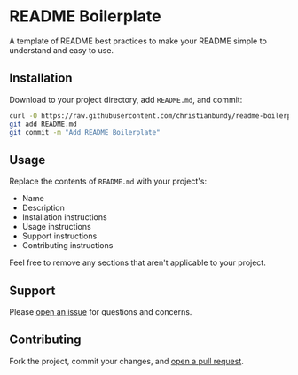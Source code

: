 # README Boilerplate



A template of README best practices to make your README simple to understand and easy to use. 

## Installation

Download to your project directory, add `README.md`, and commit:

```sh
curl -O https://raw.githubusercontent.com/christianbundy/readme-boilerplate/master/README.md
git add README.md
git commit -m "Add README Boilerplate"
```

## Usage

Replace the contents of `README.md` with your project's:

* Name
* Description
* Installation instructions
* Usage instructions
* Support instructions
* Contributing instructions

Feel free to remove any sections that aren't applicable to your project.

## Support

Please [open an issue](https://github.com/christianbundy/readme-boilerplate/issues/new) for questions and concerns.

## Contributing

Fork the project, commit your changes, and [open a pull request](https://github.com/christianbundy/readme-boilerplate/compare/).
